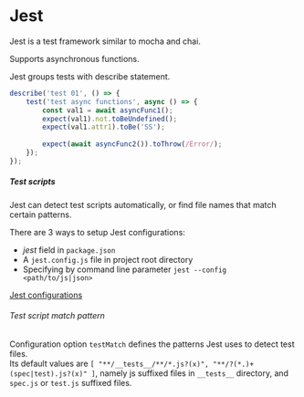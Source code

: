 # Jest

Jest is a test framework similar to mocha and chai.

Supports asynchronous functions.

Jest groups tests with describe statement.

```Javascript
describe('test 01', () => {
    test('test async functions', async () => {
        const val1 = await asyncFunc1();
        expect(val1).not.toBeUndefined();
        expect(val1.attr1).toBe('SS');
        
        expect(await asyncFunc2()).toThrow(/Error/);
    });
});
```

##### Test scripts
Jest can detect test scripts automatically, or find file names that match certain patterns.

There are 3 ways to setup Jest configurations:

 - *jest* field in `package.json`
 - A `jest.config.js` file in project root directory
 - Specifying by command line parameter `jest --config <path/to/js|json>`

[Jest configurations](https://jestjs.io/docs/en/configuration)

###### Test script match pattern
Configuration option `testMatch` defines the patterns Jest uses to detect test files.  
Its default values are `[ "**/__tests__/**/*.js?(x)", "**/?(*.)+(spec|test).js?(x)" ]`, namely js suffixed files in `__tests__` directory, and `spec.js` or `test.js` suffixed files.
